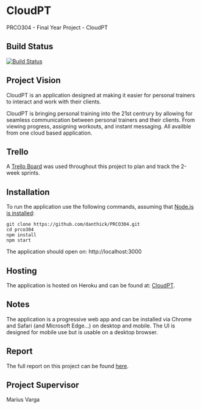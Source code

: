 # CloudPT
PRCO304 - Final Year Project - CloudPT

## Build Status
[![Build Status](https://travis-ci.com/danthick/PRCO304.svg?token=TxZAJ6udeP3cTDCTxJVG&branch=master)](https://travis-ci.com/danthick/PRCO304)

## Project Vision
CloudPT is an application designed at making it easier for personal trainers to interact and work with their clients.

CloudPT is bringing personal training into the 21st centrury by allowing for seamless communication between personal trainers and their clients. From viewing progress, assigning workouts, and instant messaging. All availble from one cloud based application.

## Trello
A [Trello Board](https://trello.com/b/64o70mwh/prco304-dan-thick-apps) was used throughout this project to plan and track the 2-week sprints.

## Installation
To run the application use the following commands, assuming that [Node.js is installed](https://nodejs.org/en/download/):

```
git clone https://github.com/danthick/PRCO304.git
cd prco304
npm install
npm start
```

The application should open on:
http://localhost:3000

## Hosting
The application is hosted on Heroku and can be found at: [CloudPT](https://cloudpt.me/).

## Notes
The application is a progressive web app and can be installed via Chrome and Safari (and Microsoft Edge...) on desktop and mobile.
The UI is designed for mobile use but is usable on a desktop browser.

## Report
The full report on this project can be found [here](https://github.com/danthick/PRCO304/blob/master/report.pdf).

## Project Supervisor
Marius Varga
